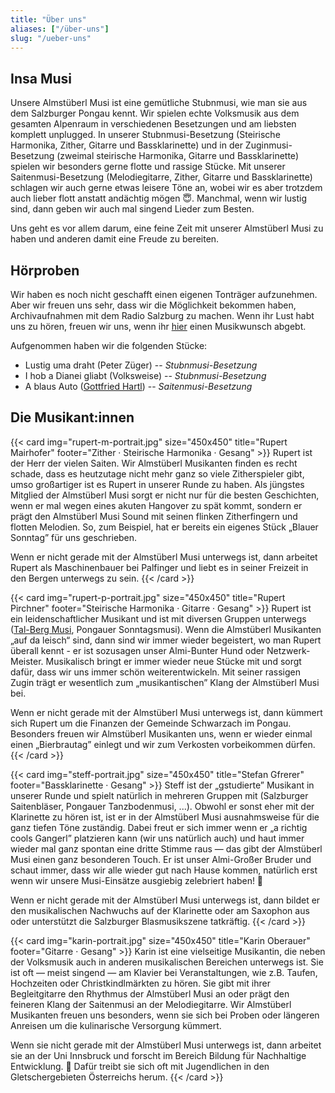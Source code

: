 ```yaml
---
title: "Über uns"
aliases: ["/über-uns"]
slug: "/ueber-uns"
---
```


## Insa Musi

Unsere Almstüberl Musi ist eine gemütliche Stubnmusi, wie man sie aus dem Salzburger Pongau kennt. Wir spielen echte Volksmusik aus dem gesamten Alpenraum in verschiedenen Besetzungen und am liebsten komplett unplugged. In unserer Stubnmusi-Besetzung (Steirische Harmonika, Zither, Gitarre und Bassklarinette) und in der Zuginmusi-Besetzung (zweimal steirische Harmonika, Gitarre und Bassklarinette) spielen wir besonders gerne flotte und rassige Stücke. Mit unserer Saitenmusi-Besetzung (Melodiegitarre, Zither, Gitarre und Bassklarinette) schlagen wir auch gerne etwas leisere Töne an, wobei wir es aber trotzdem auch lieber flott anstatt andächtig mögen 😇. Manchmal, wenn wir lustig sind, dann geben wir auch mal singend Lieder zum Besten. 

Uns geht es vor allem darum, eine feine Zeit mit unserer Almstüberl Musi zu haben und anderen damit eine Freude zu bereiten.

## Hörproben

Wir haben es noch nicht geschafft einen eigenen Tonträger aufzunehmen. Aber wir freuen uns sehr, dass wir die Möglichkeit bekommen haben, Archivaufnahmen mit dem Radio Salzburg zu machen. 
Wenn ihr Lust habt uns zu hören, freuen wir uns, wenn ihr [hier](https://kontakt.orf.at/oesterreich/salzburg/salzburg-formular116.html) einen Musikwunsch abgebt. 

Aufgenommen haben wir die folgenden Stücke: 

- Lustig uma draht (Peter Züger) -- *Stubnmusi-Besetzung*
- I hob a Dianei gliabt (Volksweise) -- *Stubnmusi-Besetzung*
- A blaus Auto ([Gottfried Hartl](https://www.gottfried-hartl.net/startseite.html)) -- *Saitenmusi-Besetzung*

## Die Musikant:innen

{{< card img="rupert-m-portrait.jpg" size="450x450" title="Rupert Mairhofer" footer="Zither · Steirische Harmonika · Gesang" >}}
Rupert ist der Herr der vielen Saiten. Wir Almstüberl Musikanten finden es recht schade, dass es heutzutage nicht mehr ganz so viele Zitherspieler gibt, umso großartiger ist es Rupert in unserer Runde zu haben. Als jüngstes Mitglied der Almstüberl Musi sorgt er nicht nur für die besten Geschichten, wenn er mal wegen eines akuten Hangover zu spät kommt, sondern er prägt den Almstüberl Musi Sound mit seinen flinken Zitherfingern und flotten Melodien. So, zum Beispiel, hat er bereits ein eigenes Stück „Blauer Sonntag” für uns geschrieben. 

Wenn er nicht gerade mit der Almstüberl Musi unterwegs ist, dann arbeitet Rupert als Maschinenbauer bei Palfinger und liebt es in seiner Freizeit in den Bergen unterwegs zu sein.
{{< /card  >}}

{{< card img="rupert-p-portrait.jpg" size="450x450" title="Rupert Pirchner" footer="Steirische Harmonika · Gitarre · Gesang" >}}
Rupert ist ein leidenschaftlicher Musikant und ist mit diversen Gruppen unterwegs ([Tal-Berg Musi](https://www.talbergmusi.at/), Pongauer Sonntagsmusi). Wenn die Almstüberl Musikanten „auf da leisch“ sind, dann sind wir immer wieder begeistert, wo man Rupert überall kennt - er ist sozusagen unser Almi-Bunter Hund oder Netzwerk-Meister. Musikalisch bringt er immer wieder neue Stücke mit und sorgt dafür, dass wir uns immer schön weiterentwickeln. Mit seiner rassigen Zugin trägt er wesentlich zum „musikantischen” Klang der Almstüberl Musi bei.

Wenn er nicht gerade mit der Almstüberl Musi unterwegs ist, dann kümmert sich Rupert um die Finanzen der Gemeinde Schwarzach im Pongau. Besonders freuen wir Almstüberl Musikanten uns, wenn er wieder einmal einen „Bierbrautag” einlegt und wir zum Verkosten vorbeikommen dürfen. 
{{< /card  >}}

{{< card img="steff-portrait.jpg" size="450x450" title="Stefan Gfrerer" footer="Bassklarinette · Gesang" >}}
Steff ist der „gstudierte” Musikant in unserer Runde und spielt natürlich in mehreren Gruppen mit (Salzburger Saitenbläser, Pongauer Tanzbodenmusi, ...). Obwohl er sonst eher mit der Klarinette zu hören ist, ist er in der Almstüberl Musi ausnahmsweise für die ganz tiefen Töne zuständig. Dabei freut er sich immer wenn er „a richtig cools Gangerl” platzieren kann (wir uns natürlich auch) und haut immer wieder mal ganz spontan eine dritte Stimme raus — das gibt der Almstüberl Musi einen ganz besonderen Touch. Er ist unser Almi-Großer Bruder und schaut immer, dass wir alle wieder gut nach Hause kommen, natürlich erst wenn wir unsere Musi-Einsätze ausgiebig zelebriert haben! 🥳

Wenn er nicht gerade mit der Almstüberl Musi unterwegs ist, dann bildet er den musikalischen Nachwuchs auf der Klarinette oder am Saxophon aus oder unterstützt die Salzburger Blasmusikszene tatkräftig.
{{< /card  >}}

{{< card img="karin-portrait.jpg" size="450x450" title="Karin Oberauer" footer="Gitarre · Gesang" >}}
Karin ist eine vielseitige Musikantin, die neben der Volksmusik auch in anderen musikalischen Bereichen unterwegs ist. Sie ist oft — meist singend — am Klavier bei Veranstaltungen, wie z.B. Taufen, Hochzeiten oder Christkindlmärkten zu hören. Sie gibt mit ihrer Begleitgitarre den Rhythmus der Almstüberl Musi an oder prägt den feineren Klang der Saitenmusi an der Melodiegitarre. Wir Almstüberl Musikanten freuen uns besonders, wenn sie sich bei Proben oder längeren Anreisen um die kulinarische Versorgung kümmert.

Wenn sie nicht gerade mit der Almstüberl Musi unterwegs ist, dann arbeitet sie an der Uni Innsbruck und forscht im Bereich Bildung für Nachhaltige Entwicklung. 🧐 Dafür treibt sie sich oft mit Jugendlichen in den Gletschergebieten Österreichs herum. 
{{< /card  >}}